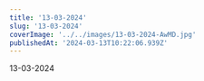 ```yaml
---
title: '13-03-2024'
slug: '13-03-2024'
coverImage: '../../images/13-03-2024-AwMD.jpg'
publishedAt: '2024-03-13T10:22:06.939Z'
---
```


13-03-2024